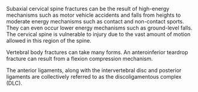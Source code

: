 Subaxial cervical spine fractures can be the result of high-energy mechanisms such as motor vehicle accidents and falls from heights to moderate energy mechanisms such as contact and non-contact sports. They can even occur lower energy mechanisms such as ground-level falls. The cervical spine is vulnerable to injury due to the vast amount of motion allowed in this region of the spine.

Vertebral body fractures can take many forms. An anteroinferior teardrop fracture can result from a flexion compression mechanism.

The anterior ligaments, along with the intervertebral disc and posterior ligaments are collectively referred to as the discoligamentous complex (DLC).